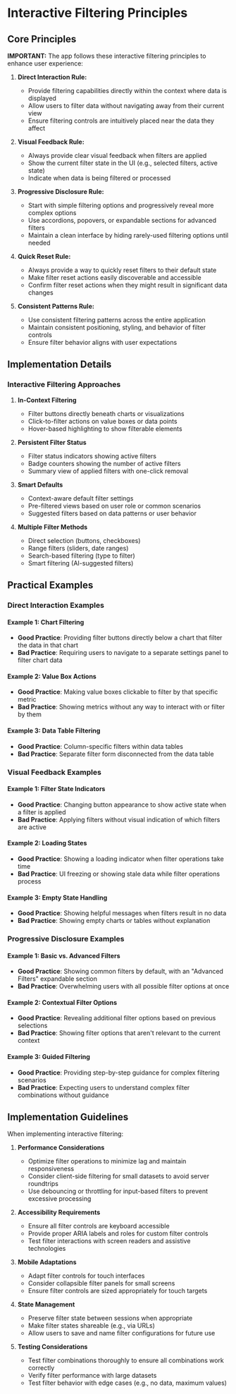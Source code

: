 # Interactive Filtering Principles

## Core Principles

**IMPORTANT:** The app follows these interactive filtering principles to enhance user experience:

1. **Direct Interaction Rule:**
   - Provide filtering capabilities directly within the context where data is displayed
   - Allow users to filter data without navigating away from their current view
   - Ensure filtering controls are intuitively placed near the data they affect

2. **Visual Feedback Rule:**
   - Always provide clear visual feedback when filters are applied
   - Show the current filter state in the UI (e.g., selected filters, active state)
   - Indicate when data is being filtered or processed

3. **Progressive Disclosure Rule:**
   - Start with simple filtering options and progressively reveal more complex options
   - Use accordions, popovers, or expandable sections for advanced filters
   - Maintain a clean interface by hiding rarely-used filtering options until needed

4. **Quick Reset Rule:**
   - Always provide a way to quickly reset filters to their default state
   - Make filter reset actions easily discoverable and accessible
   - Confirm filter reset actions when they might result in significant data changes

5. **Consistent Patterns Rule:**
   - Use consistent filtering patterns across the entire application
   - Maintain consistent positioning, styling, and behavior of filter controls
   - Ensure filter behavior aligns with user expectations

## Implementation Details

### Interactive Filtering Approaches

1. **In-Context Filtering**
   - Filter buttons directly beneath charts or visualizations
   - Click-to-filter actions on value boxes or data points
   - Hover-based highlighting to show filterable elements

2. **Persistent Filter Status**
   - Filter status indicators showing active filters
   - Badge counters showing the number of active filters
   - Summary view of applied filters with one-click removal

3. **Smart Defaults**
   - Context-aware default filter settings
   - Pre-filtered views based on user role or common scenarios
   - Suggested filters based on data patterns or user behavior

4. **Multiple Filter Methods**
   - Direct selection (buttons, checkboxes)
   - Range filters (sliders, date ranges)
   - Search-based filtering (type to filter)
   - Smart filtering (AI-suggested filters)

## Practical Examples

### Direct Interaction Examples

#### Example 1: Chart Filtering
- **Good Practice**: Providing filter buttons directly below a chart that filter the data in that chart
- **Bad Practice**: Requiring users to navigate to a separate settings panel to filter chart data

#### Example 2: Value Box Actions
- **Good Practice**: Making value boxes clickable to filter by that specific metric
- **Bad Practice**: Showing metrics without any way to interact with or filter by them

#### Example 3: Data Table Filtering
- **Good Practice**: Column-specific filters within data tables
- **Bad Practice**: Separate filter form disconnected from the data table

### Visual Feedback Examples

#### Example 1: Filter State Indicators
- **Good Practice**: Changing button appearance to show active state when a filter is applied
- **Bad Practice**: Applying filters without visual indication of which filters are active

#### Example 2: Loading States
- **Good Practice**: Showing a loading indicator when filter operations take time
- **Bad Practice**: UI freezing or showing stale data while filter operations process

#### Example 3: Empty State Handling
- **Good Practice**: Showing helpful messages when filters result in no data
- **Bad Practice**: Showing empty charts or tables without explanation

### Progressive Disclosure Examples

#### Example 1: Basic vs. Advanced Filters
- **Good Practice**: Showing common filters by default, with an "Advanced Filters" expandable section
- **Bad Practice**: Overwhelming users with all possible filter options at once

#### Example 2: Contextual Filter Options
- **Good Practice**: Revealing additional filter options based on previous selections
- **Bad Practice**: Showing filter options that aren't relevant to the current context

#### Example 3: Guided Filtering
- **Good Practice**: Providing step-by-step guidance for complex filtering scenarios
- **Bad Practice**: Expecting users to understand complex filter combinations without guidance

## Implementation Guidelines

When implementing interactive filtering:

1. **Performance Considerations**
   - Optimize filter operations to minimize lag and maintain responsiveness
   - Consider client-side filtering for small datasets to avoid server roundtrips
   - Use debouncing or throttling for input-based filters to prevent excessive processing

2. **Accessibility Requirements**
   - Ensure all filter controls are keyboard accessible
   - Provide proper ARIA labels and roles for custom filter controls
   - Test filter interactions with screen readers and assistive technologies

3. **Mobile Adaptations**
   - Adapt filter controls for touch interfaces
   - Consider collapsible filter panels for small screens
   - Ensure filter controls are sized appropriately for touch targets

4. **State Management**
   - Preserve filter state between sessions when appropriate
   - Make filter states shareable (e.g., via URLs)
   - Allow users to save and name filter configurations for future use

5. **Testing Considerations**
   - Test filter combinations thoroughly to ensure all combinations work correctly
   - Verify filter performance with large datasets
   - Test filter behavior with edge cases (e.g., no data, maximum values)